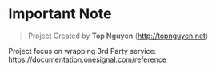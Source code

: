 ﻿# Important Note
> Project Created by **Top Nguyen** (http://topnguyen.net)

Project focus on wrapping 3rd Party service: https://documentation.onesignal.com/reference
